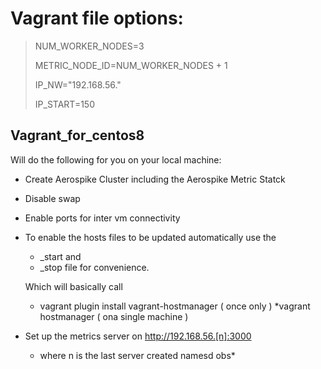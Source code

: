 # Vagrant file options:

> NUM_WORKER_NODES=3
> 
> METRIC_NODE_ID=NUM_WORKER_NODES + 1
> 
> IP_NW="192.168.56."
> 
> IP_START=150

## Vagrant_for_centos8
Will do the following for you on your local machine:
- Create Aerospike Cluster including the Aerospike Metric Statck
- Disable swap
- Enable ports for inter vm connectivity
- To enable the hosts files to be updated automatically use the 
  - _start and 
  - _stop file for convenience. 
  
  Which will basically call 
   * vagrant plugin install vagrant-hostmanager ( once only )
   *vagrant hostmanager ( ona single machine )

- Set up the metrics server on http://192.168.56.[n]:3000 
  - where n is the last server created namesd obs*
